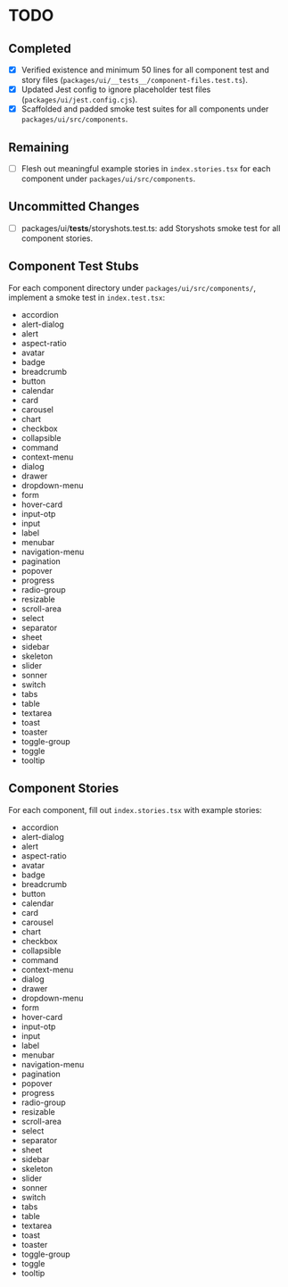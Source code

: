 # TODO

## Completed

- [x] Verified existence and minimum 50 lines for all component test and story files (`packages/ui/__tests__/component-files.test.ts`).
- [x] Updated Jest config to ignore placeholder test files (`packages/ui/jest.config.cjs`).
- [x] Scaffolded and padded smoke test suites for all components under `packages/ui/src/components`.

## Remaining

- [ ] Flesh out meaningful example stories in `index.stories.tsx` for each component under `packages/ui/src/components`.

## Uncommitted Changes

- [ ] packages/ui/**tests**/storyshots.test.ts: add Storyshots smoke test for all component stories.

## Component Test Stubs

For each component directory under `packages/ui/src/components/`, implement a smoke test in `index.test.tsx`:

- accordion
- alert-dialog
- alert
- aspect-ratio
- avatar
- badge
- breadcrumb
- button
- calendar
- card
- carousel
- chart
- checkbox
- collapsible
- command
- context-menu
- dialog
- drawer
- dropdown-menu
- form
- hover-card
- input-otp
- input
- label
- menubar
- navigation-menu
- pagination
- popover
- progress
- radio-group
- resizable
- scroll-area
- select
- separator
- sheet
- sidebar
- skeleton
- slider
- sonner
- switch
- tabs
- table
- textarea
- toast
- toaster
- toggle-group
- toggle
- tooltip

## Component Stories

For each component, fill out `index.stories.tsx` with example stories:

- accordion
- alert-dialog
- alert
- aspect-ratio
- avatar
- badge
- breadcrumb
- button
- calendar
- card
- carousel
- chart
- checkbox
- collapsible
- command
- context-menu
- dialog
- drawer
- dropdown-menu
- form
- hover-card
- input-otp
- input
- label
- menubar
- navigation-menu
- pagination
- popover
- progress
- radio-group
- resizable
- scroll-area
- select
- separator
- sheet
- sidebar
- skeleton
- slider
- sonner
- switch
- tabs
- table
- textarea
- toast
- toaster
- toggle-group
- toggle
- tooltip
